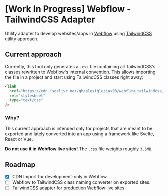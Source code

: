 # [Work In Progress] Webflow - TailwindCSS Adapter

Utility adapter to develop websites/apps in [Webflow](https://webflow.com/dashboard?r=1) using [TailwindCSS](https://tailwindcss.com/) utility approach.

## Current approach

Currently, this tool only generates a `.css` file containing all TailwindCSS's classes rewritten to Webflow's internal convention.
This allows importing the file in a project and start using TailwindCSS classes right away:

```html
<link
  href="https://cdn.jsdelivr.net/gh/alexiglesias93/webflow-tailwindcss@master/webflow.css"
  rel="stylesheet"
  type="text/css"
/>
```

### Why?

This current approach is intended only for projects that are meant to be exported and lately converted into an app using a framework like Svelte, React or Vue.

**Do not use it in Webflow live sites!** The `.css` file weights roughly `3.5MB`.

## Roadmap

- [x] CDN Import for development-only in Webflow.
- [ ] Webflow to TailwindCSS class naming converter on exported sites.
- [ ] TailwindCSS adapter for production Webflow live sites.
